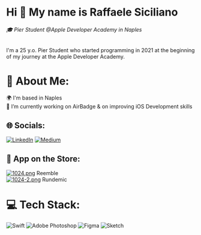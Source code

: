 Hi 👋 My name is Raffaele Siciliano
====================================
###### 🎓 Pier Student @Apple Developer Academy in Naples

I'm a 25 y.o. Pier Student who started programming in 2021 at the beginning of my journey at the Apple Developer Academy.

# 💫 About Me:
🌍  I'm based in Naples<br>🔭 I’m currently working on AirBadge & on improving iOS Development skills<br>

## 🌐 Socials:
[![LinkedIn](https://img.shields.io/badge/LinkedIn-%230077B5.svg?logo=linkedin&logoColor=white)](.com/in/raffaele-siciliano/) [![Medium](https://img.shields.io/badge/Medium-12100E?logo=medium&logoColor=white)](https://medium.com/@raffaelesiciliano97) 

## 📱 App on the Store:
[![1024.png](https://i.postimg.cc/Cxx0dc5L/1024.png)](https://apps.apple.com/it/app/reemble/id1626107495) Reemble <br>
[![1024-2.png](https://i.postimg.cc/L55kJdc3/1024-2.png)](https://apps.apple.com/it/app/rundemic/id1611784330) Rundemic

# 💻 Tech Stack:
![Swift](https://img.shields.io/badge/swift-F54A2A?style=for-the-badge&logo=swift&logoColor=white) ![Adobe Photoshop](https://img.shields.io/badge/adobephotoshop-%2331A8FF.svg?style=for-the-badge&logo=adobephotoshop&logoColor=white) 	![Figma](https://img.shields.io/badge/figma-%23F24E1E.svg?style=for-the-badge&logo=figma&logoColor=white) ![Sketch](https://img.shields.io/badge/Sketch-FFB387?style=for-the-badge&logo=sketch&logoColor=black)
